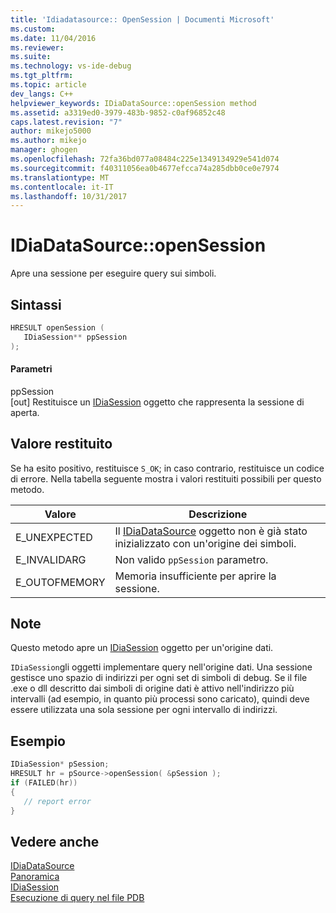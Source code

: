 ```yaml
---
title: 'Idiadatasource:: OpenSession | Documenti Microsoft'
ms.custom: 
ms.date: 11/04/2016
ms.reviewer: 
ms.suite: 
ms.technology: vs-ide-debug
ms.tgt_pltfrm: 
ms.topic: article
dev_langs: C++
helpviewer_keywords: IDiaDataSource::openSession method
ms.assetid: a3319ed0-3979-483b-9852-c0af96852c48
caps.latest.revision: "7"
author: mikejo5000
ms.author: mikejo
manager: ghogen
ms.openlocfilehash: 72fa36bd077a08484c225e1349134929e541d074
ms.sourcegitcommit: f40311056ea0b4677efcca74a285dbb0ce0e7974
ms.translationtype: MT
ms.contentlocale: it-IT
ms.lasthandoff: 10/31/2017
---
```

# <a name="idiadatasourceopensession"></a>IDiaDataSource::openSession
Apre una sessione per eseguire query sui simboli.  
  
## <a name="syntax"></a>Sintassi  
  
```C++  
HRESULT openSession (   
   IDiaSession** ppSession  
);  
```  
  
#### <a name="parameters"></a>Parametri  
 ppSession  
 [out] Restituisce un [IDiaSession](../../debugger/debug-interface-access/idiasession.md) oggetto che rappresenta la sessione di aperta.  
  
## <a name="return-value"></a>Valore restituito  
 Se ha esito positivo, restituisce `S_OK`; in caso contrario, restituisce un codice di errore. Nella tabella seguente mostra i valori restituiti possibili per questo metodo.  
  
|Valore|Descrizione|  
|-----------|-----------------|  
|E_UNEXPECTED|Il [IDiaDataSource](../../debugger/debug-interface-access/idiadatasource.md) oggetto non è già stato inizializzato con un'origine dei simboli.|  
|E_INVALIDARG|Non valido `ppSession` parametro.|  
|E_OUTOFMEMORY|Memoria insufficiente per aprire la sessione.|  
  
## <a name="remarks"></a>Note  
 Questo metodo apre un [IDiaSession](../../debugger/debug-interface-access/idiasession.md) oggetto per un'origine dati.  
  
 `IDiaSession`gli oggetti implementare query nell'origine dati. Una sessione gestisce uno spazio di indirizzi per ogni set di simboli di debug. Se il file .exe o dll descritto dai simboli di origine dati è attivo nell'indirizzo più intervalli (ad esempio, in quanto più processi sono caricato), quindi deve essere utilizzata una sola sessione per ogni intervallo di indirizzi.  
  
## <a name="example"></a>Esempio  
  
```C++  
IDiaSession* pSession;  
HRESULT hr = pSource->openSession( &pSession );  
if (FAILED(hr))  
{  
   // report error  
}  
```  
  
## <a name="see-also"></a>Vedere anche  
 [IDiaDataSource](../../debugger/debug-interface-access/idiadatasource.md)   
 [Panoramica](../../debugger/debug-interface-access/overview-debug-interface-access-sdk.md)   
 [IDiaSession](../../debugger/debug-interface-access/idiasession.md)   
 [Esecuzione di query nel file PDB](../../debugger/debug-interface-access/querying-the-dot-pdb-file.md)